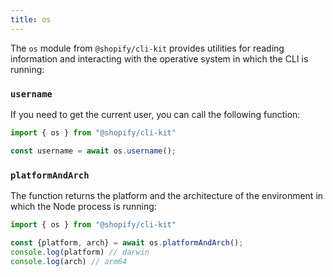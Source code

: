 ```yaml
---
title: os
---
```


The `os` module from `@shopify/cli-kit` provides utilities for reading information and interacting with the operative system in which the CLI is running:

### `username`

If you need to get the current user, you can call the following function:

```ts
import { os } from "@shopify/cli-kit"

const username = await os.username();
```

### `platformAndArch`

The function returns the platform and the architecture of the environment in which the Node process is running:

```ts
import { os } from "@shopify/cli-kit"

const {platform, arch} = await os.platformAndArch();
console.log(platform) // darwin
console.log(arch) // arm64
```
